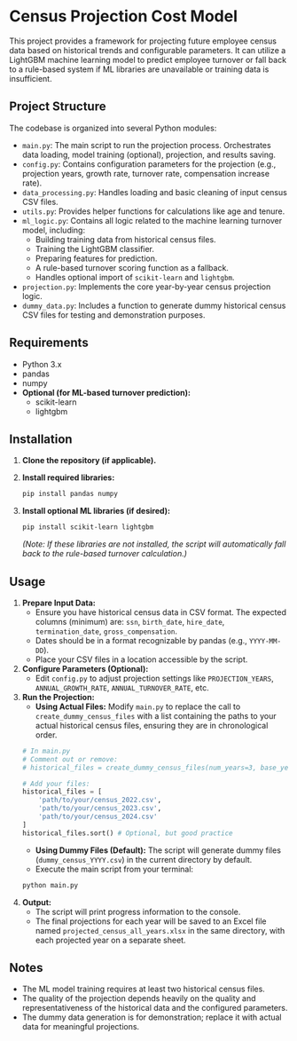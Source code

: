 # Census Projection Cost Model

This project provides a framework for projecting future employee census data based on historical trends and configurable parameters. It can utilize a LightGBM machine learning model to predict employee turnover or fall back to a rule-based system if ML libraries are unavailable or training data is insufficient.

## Project Structure

The codebase is organized into several Python modules:

*   `main.py`: The main script to run the projection process. Orchestrates data loading, model training (optional), projection, and results saving.
*   `config.py`: Contains configuration parameters for the projection (e.g., projection years, growth rate, turnover rate, compensation increase rate).
*   `data_processing.py`: Handles loading and basic cleaning of input census CSV files.
*   `utils.py`: Provides helper functions for calculations like age and tenure.
*   `ml_logic.py`: Contains all logic related to the machine learning turnover model, including:
    *   Building training data from historical census files.
    *   Training the LightGBM classifier.
    *   Preparing features for prediction.
    *   A rule-based turnover scoring function as a fallback.
    *   Handles optional import of `scikit-learn` and `lightgbm`.
*   `projection.py`: Implements the core year-by-year census projection logic.
*   `dummy_data.py`: Includes a function to generate dummy historical census CSV files for testing and demonstration purposes.

## Requirements

*   Python 3.x
*   pandas
*   numpy
*   **Optional (for ML-based turnover prediction):**
    *   scikit-learn
    *   lightgbm

## Installation

1.  **Clone the repository (if applicable).**
2.  **Install required libraries:**

    ```bash
    pip install pandas numpy
    ```

3.  **Install optional ML libraries (if desired):**

    ```bash
    pip install scikit-learn lightgbm
    ```
    *(Note: If these libraries are not installed, the script will automatically fall back to the rule-based turnover calculation.)*

## Usage

1.  **Prepare Input Data:**
    *   Ensure you have historical census data in CSV format. The expected columns (minimum) are: `ssn`, `birth_date`, `hire_date`, `termination_date`, `gross_compensation`.
    *   Dates should be in a format recognizable by pandas (e.g., `YYYY-MM-DD`).
    *   Place your CSV files in a location accessible by the script.
2.  **Configure Parameters (Optional):**
    *   Edit `config.py` to adjust projection settings like `PROJECTION_YEARS`, `ANNUAL_GROWTH_RATE`, `ANNUAL_TURNOVER_RATE`, etc.
3.  **Run the Projection:**
    *   **Using Actual Files:** Modify `main.py` to replace the call to `create_dummy_census_files` with a list containing the paths to your actual historical census files, ensuring they are in chronological order.
      ```python
      # In main.py
      # Comment out or remove:
      # historical_files = create_dummy_census_files(num_years=3, base_year=2022, n_employees=500)

      # Add your files:
      historical_files = [
          'path/to/your/census_2022.csv',
          'path/to/your/census_2023.csv',
          'path/to/your/census_2024.csv'
      ]
      historical_files.sort() # Optional, but good practice
      ```
    *   **Using Dummy Files (Default):** The script will generate dummy files (`dummy_census_YYYY.csv`) in the current directory by default.
    *   Execute the main script from your terminal:
      ```bash
      python main.py
      ```
4.  **Output:**
    *   The script will print progress information to the console.
    *   The final projections for each year will be saved to an Excel file named `projected_census_all_years.xlsx` in the same directory, with each projected year on a separate sheet.

## Notes

*   The ML model training requires at least two historical census files.
*   The quality of the projection depends heavily on the quality and representativeness of the historical data and the configured parameters.
*   The dummy data generation is for demonstration; replace it with actual data for meaningful projections.
